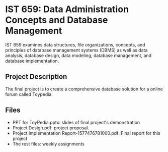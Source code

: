 # IST 659: Data Administration Concepts and Database Management 
IST 659 examines data structures, file organizations, concepts, and principles of database management systems (DBMS) as well as data analysis, database design, data modeling, database management, and database implementation. 

## Project Description
The final project is to create a comprehensive database solution for a online forum called Toypedia.

## Files
- PPT for ToyPedia.pptx: slides of final project's demonstration <br>
- Project Design.pdf: project proposal. <br>
- Project Implementation Report-1577476781000.pdf: Final report for this project<br>
- The rest files: weekly assignments
